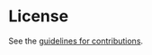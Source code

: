 # License

See the
[guidelines for contributions](https://github.com/bemasc/access-services/blob/main/CONTRIBUTING.md).
